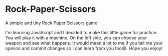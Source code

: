# Rock-Paper-Scissors
A simple and tiny Rock Paper Scissors game

I'm learning JavaScript and I decided to make this little game for practice.
You will play it with a machine.
On the left side, you can choose your weapon and see what happens.
It would mean a lot to me if you tell me your opinion and commit changes so I can learn from you too😄.
Hope you enjoy!
